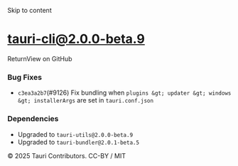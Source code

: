 Skip to content
# tauri-cli@2.0.0-beta.9
ReturnView on GitHub
### Bug Fixes
  * `c3ea3a2b7`(#9126) Fix bundling when `plugins &gt; updater &gt; windows &gt; installerArgs` are set in `tauri.conf.json`


### Dependencies
  * Upgraded to `tauri-utils@2.0.0-beta.9`
  * Upgraded to `tauri-bundler@2.0.1-beta.5`


© 2025 Tauri Contributors. CC-BY / MIT
